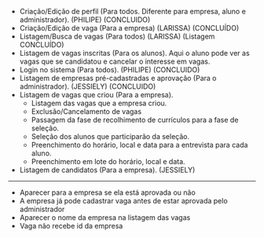 - Criação/Edição de perfil (Para todos. Diferente para empresa, aluno e administrador). (PHILIPE) (CONCLUIDO)
- Criação/Edição de vaga (Para a empresa) (LARISSA) (CONCLUÍDO)
- Listagem/Busca de vagas (Para todos) (LARISSA) (Listagem CONCLUÍDO)
- Listagem de vagas inscritas (Para os alunos). Aqui o aluno pode ver as vagas que se candidatou e cancelar o interesse em vagas.
- Login no sistema (Para todos). (PHILIPE) (CONCLUIDO)
- Listagem de empresas pré-cadastradas e aprovação (Para o administrador). (JESSIELY) (CONCLUIDO)
- Listagem de vagas que criou (Para a empresa).
	- Listagem das vagas que a empresa criou.
	- Exclusão/Cancelamento de vagas
	- Passagem da fase de recolhimento de currículos para a fase de seleção.
	- Seleção dos alunos que participarão da seleção.
	- Preenchimento do horário, local e data para a entrevista para cada aluno.
	- Preenchimento em lote do horário, local e data.
- Listagem de candidatos (Para a empresa). (JESSIELY)



------------------------------------------------------------------
 - Aparecer para a empresa se ela está aprovada ou não
 - A empresa já pode cadastrar vaga antes de estar aprovada pelo administrador
 - Aparecer o nome da empresa na listagem das vagas
 - Vaga não recebe id da empresa